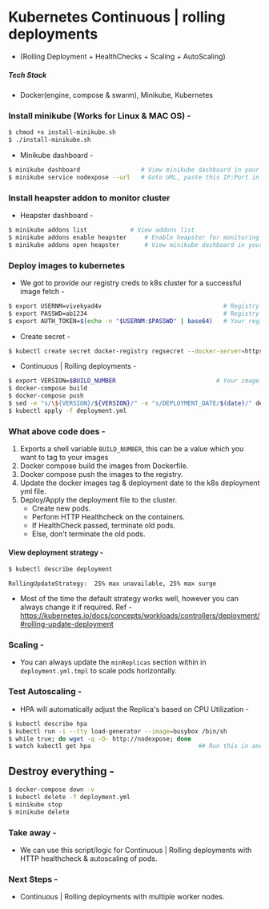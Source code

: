 # Kubernetes Continuous | rolling deployments 
- (Rolling Deployment + HealthChecks + Scaling + AutoScaling)
##### Tech Stack
- Docker(engine, compose & swarm), Minikube, Kubernetes

### Install minikube (Works for Linux & MAC OS) - 
```sh
$ chmod +x install-minikube.sh
$ ./install-minikube.sh
```

- Minikube dashboard -
```sh
$ minikube dashboard                 # View minikube dashboard in your browser
$ minikube service nodexpose --url   # Goto URL, paste this IP:Port in your browser
```

### Install heapster addon to monitor cluster
- Heapster dashboard -
```sh
$ minikube addons list		      # View addons list
$ minikube addons enable heapster     # Enable heapster for monitoring
$ minikube addons open heapster       # View minikube dashboard in your browser
```

### Deploy images to kubernetes 
- We got to provide our registry creds to k8s cluster for a successful image fetch - 
```sh
$ export USERNM=vivekyad4v                                  # Registry username
$ export PASSWD=ab1234                                      # Registry passowrd
$ export AUTH_TOKEN=$(echo -n "$USERNM:$PASSWD" | base64)   # Your registry auth token
```

- Create secret -
```sh
$ kubectl create secret docker-registry regsecret --docker-server=https://index.docker.io/v1/ --docker-username=$USERNM --docker-password=$PASSWD --docker-email=vivekyad4v@gmail.com
```

- Continuous | Rolling deployments - 
```sh
$ export VERSION=$BUILD_NUMBER                            # Your image tag(BUILD_NUMBER)
$ docker-compose build   
$ docker-compose push
$ sed -e "s/\${VERSION}/${VERSION}/" -e "s/DEPLOYMENT_DATE/$(date)/" deployment.yml.tmpl > deployment.yml
$ kubectl apply -f deployment.yml
```

### What above code does - 
1. Exports a shell variable `BUILD_NUMBER`, this can be a value which you want to tag to your images
2. Docker compose build the images from Dockerfile. 
3. Docker compose push the images to the registry.
4. Update the docker images tag & deployment date to the k8s deployment yml file.
5. Deploy/Apply the deployment file to the cluster.
   - Create new pods.
   - Perform HTTP Healthcheck on the containers.
   - If HealthCheck passed, terminate old pods.
   - Else, don't terminate the old pods.

#### View deployment strategy - 
```sh
$ kubectl describe deployment
```
`RollingUpdateStrategy:  25% max unavailable, 25% max surge`
- Most of the time the default strategy works well, however you can always change it if required.
Ref - https://kubernetes.io/docs/concepts/workloads/controllers/deployment/#rolling-update-deployment


### Scaling -

- You can always update the `minReplicas` section within in `deployment.yml.tmpl` to scale pods horizontally.

### Test Autoscaling - 

 - HPA will automatically adjust the Replica's based on CPU Utilization - 
```sh
$ kubectl describe hpa
$ kubectl run -i --tty load-generator --image=busybox /bin/sh
$ while true; do wget -q -O- http://nodexpose; done
$ watch kubectl get hpa                              ## Run this in another tty to view autoscaling actions
```

## Destroy everything -

```sh
$ docker-compose down -v
$ kubectl delete -f deployment.yml
$ minikube stop
$ minikube delete
```

### Take away -
 - We can use this script/logic for Continuous | Rolling deployments with HTTP healthcheck & autoscaling of pods.

### Next Steps - 
- Continuous | Rolling deployments with multiple worker nodes.

